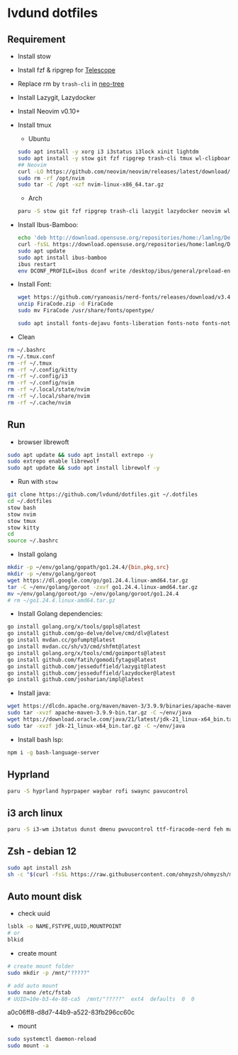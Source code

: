 #  lvdund dotfiles

## Requirement

- Install stow
- Install fzf & ripgrep for [Telescope](https://github.com/nvim-telescope/telescope.nvim)
- Replace rm by `trash-cli` in [neo-tree](https://github.com/nvim-neo-tree/neo-tree.nvim)
- Install Lazygit, Lazydocker
- Install Neovim v0.10+
- Install tmux
    - Ubuntu
    ```bash
    sudo apt install -y xorg i3 i3status i3lock xinit lightdm
    sudo apt install -y stow git fzf ripgrep trash-cli tmux wl-clipboard kitty wget curl i3 xclip rofi feh maim lsd playerctl baobab gparted thunar xarchiver gvfs pavucontrol gcc g++ linux-headers-amd64
    ## Neovim
    curl -LO https://github.com/neovim/neovim/releases/latest/download/nvim-linux-x86_64.tar.gz
    sudo rm -rf /opt/nvim
    sudo tar -C /opt -xzf nvim-linux-x86_64.tar.gz
    ```
    - Arch
    ```bash
    paru -S stow git fzf ripgrep trash-cli lazygit lazydocker neovim wl-clipboard kitty tmux extension-manager xclip ibus-bamboo lsd bash-completion maim clang rofi
    ```
- Install Ibus-Bamboo:
    ```bash
    echo 'deb http://download.opensuse.org/repositories/home:/lamlng/Debian_12/ /' | sudo tee /etc/apt/sources.list.d/home:lamlng.list
    curl -fsSL https://download.opensuse.org/repositories/home:lamlng/Debian_12/Release.key | gpg --dearmor | sudo tee /etc/apt/trusted.gpg.d/home_lamlng.gpg > /dev/null
    sudo apt update
    sudo apt install ibus-bamboo
    ibus restart
    env DCONF_PROFILE=ibus dconf write /desktop/ibus/general/preload-engines "['BambooUs', 'Bamboo']" && gsettings set org.gnome.desktop.input-sources sources "[('xkb', 'us'), ('ibus', 'Bamboo')]"
    ```
- Install Font:
    ```bash
    wget https://github.com/ryanoasis/nerd-fonts/releases/download/v3.4.0/FiraCode.zip
    unzip FiraCode.zip -d FiraCode
    sudo mv FiraCode /usr/share/fonts/opentype/

    sudo apt install fonts-dejavu fonts-liberation fonts-noto fonts-noto-core fonts-freefont-ttf fonts-font-awesome fonts-noto-color-emoji
    ```

- Clean
```bash
rm ~/.bashrc
rm ~/.tmux.conf
rm -rf ~/.tmux
rm -rf ~/.config/kitty
rm -rf ~/.config/i3
rm -rf ~/.config/nvim
rm -rf ~/.local/state/nvim
rm -rf ~/.local/share/nvim
rm -rf ~/.cache/nvim
```

## Run
- browser librewoft
```bash
sudo apt update && sudo apt install extrepo -y
sudo extrepo enable librewolf
sudo apt update && sudo apt install librewolf -y
```
- Run with ```stow```
```bash
git clone https://github.com/lvdund/dotfiles.git ~/.dotfiles
cd ~/.dotfiles 
stow bash
stow nvim
stow tmux
stow kitty
cd
source ~/.bashrc
```
- Install golang
```bash
mkdir -p ~/env/golang/gopath/go1.24.4/{bin,pkg,src}
mkdir -p ~/env/golang/goroot
wget https://dl.google.com/go/go1.24.4.linux-amd64.tar.gz
tar -C ~/env/golang/goroot -zxvf go1.24.4.linux-amd64.tar.gz
mv ~/env/golang/goroot/go ~/env/golang/goroot/go1.24.4
# rm ~/go1.24.4.linux-amd64.tar.gz
```
- Install Golang dependencies:
```bash
go install golang.org/x/tools/gopls@latest
go install github.com/go-delve/delve/cmd/dlv@latest
go install mvdan.cc/gofumpt@latest
go install mvdan.cc/sh/v3/cmd/shfmt@latest
go install golang.org/x/tools/cmd/goimports@latest
go install github.com/fatih/gomodifytags@latest
go install github.com/jesseduffield/lazygit@latest
go install github.com/jesseduffield/lazydocker@latest
go install github.com/josharian/impl@latest
```
- Install java:
```bash
wget https://dlcdn.apache.org/maven/maven-3/3.9.9/binaries/apache-maven-3.9.9-bin.tar.gz
sudo tar -xvzf apache-maven-3.9.9-bin.tar.gz -C ~/env/java
wget https://download.oracle.com/java/21/latest/jdk-21_linux-x64_bin.tar.gz
sudo tar -xvzf jdk-21_linux-x64_bin.tar.gz -C ~/env/java
```
- Install bash lsp:
```bash
npm i -g bash-language-server

```
## Hyprland

```bash
paru -S hyprland hyprpaper waybar rofi swaync pavucontrol
```

## i3 arch linux

```bash
paru -S i3-wm i3status dunst dmenu pwvucontrol ttf-firacode-nerd feh maim thunar gvfs
```

## Zsh - debian 12

```bash
sudo apt install zsh
sh -c "$(curl -fsSL https://raw.githubusercontent.com/ohmyzsh/ohmyzsh/master/tools/install.sh)"
```

## Auto mount disk

- check uuid
```bash
lsblk -o NAME,FSTYPE,UUID,MOUNTPOINT
# or
blkid
```

- create mount
```bash
# create mount folder
sudo mkdir -p /mnt/"?????"

# add auto mount
sudo nano /etc/fstab
# UUID=10e-b3-4e-88-ca5  /mnt/"?????"  ext4  defaults  0  0
```
a0c06ff8-d8d7-44b9-a522-83fb296cc60c
- mount
```bash
sudo systemctl daemon-reload
sudo mount -a
```
